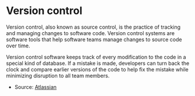 # Version control

Version control, also known as source control, is the practice of tracking and managing changes to software code. Version control systems are software tools that help software teams manage changes to source code over time.

Version control software keeps track of every modification to the code in a special kind of database. If a mistake is made, developers can turn back the clock and compare earlier versions of the code to help fix the mistake while minimizing disruption to all team members.

- Source: [Atlassian](https://www.atlassian.com/git/tutorials/what-is-version-control)
